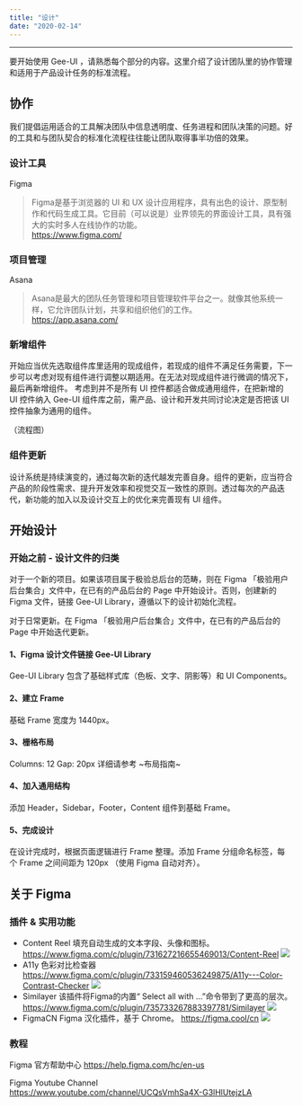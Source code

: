 ```yaml
---
title: "设计"
date: "2020-02-14"
---
```


---
要开始使用 Gee-UI ，请熟悉每个部分的内容。这里介绍了设计团队里的协作管理和适用于产品设计任务的标准流程。

## 协作
我们提倡运用适合的工具解决团队中信息透明度、任务进程和团队决策的问题。好的工具和与团队契合的标准化流程往往能让团队取得事半功倍的效果。

### 设计工具
Figma
> Figma是基于浏览器的 UI 和 UX 设计应用程序，具有出色的设计、原型制作和代码生成工具。它目前（可以说是）业界领先的界面设计工具，具有强大的实时多人在线协作的功能。  
https://www.figma.com/

### 项目管理
Asana
> Asana是最大的团队任务管理和项目管理软件平台之一。就像其他系统一样，它允许团队计划，共享和组织他们的工作。  
https://app.asana.com/

### 新增组件
开始应当优先选取组件库里适用的现成组件，若现成的组件不满足任务需要，下一步可以考虑对现有组件进行调整以期适用。在无法对现成组件进行微调的情况下，最后再新增组件。
考虑到并不是所有 UI 控件都适合做成通用组件，在把新增的 UI 控件纳入 Gee-UI 组件库之前，需产品、设计和开发共同讨论决定是否把该 UI 控件抽象为通用的组件。

（流程图）

### 组件更新
设计系统是持续演变的，通过每次新的迭代越发完善自身。组件的更新，应当符合产品的阶段性需求、提升开发效率和视觉交互一致性的原则。透过每次的产品迭代，新功能的加入以及设计交互上的优化来完善现有 UI 组件。

## 开始设计
### 开始之前 - 设计文件的归类
对于一个新的项目。如果该项目属于极验总后台的范畴，则在 Figma 「极验用户后台集合」文件中，在已有的产品后台的 Page 中开始设计。否则，创建新的 Figma 文件，链接 Gee-UI Library，遵循以下的设计初始化流程。

对于日常更新。在 Figma 「极验用户后台集合」文件中，在已有的产品后台的 Page 中开始迭代更新。

#### 1、Figma 设计文件链接 Gee-UI Library
Gee-UI Library 包含了基础样式库（色板、文字、阴影等）和 UI Components。
#### 2、建立 Frame
基础 Frame 宽度为 1440px。
#### 3、栅格布局
Columns: 12
Gap: 20px
详细请参考 ~布局指南~
#### 4、加入通用结构
添加 Header，Sidebar，Footer，Content 组件到基础 Frame。
#### 5、完成设计
在设计完成时，根据页面逻辑进行 Frame 整理。添加 Frame 分组命名标签，每个 Frame 之间间距为 120px （使用 Figma 自动对齐）。

## 关于 Figma
### 插件 & 实用功能
- Content Reel
填充自动生成的文本字段、头像和图标。
https://www.figma.com/c/plugin/731627216655469013/Content-Reel
![](%E5%BC%80%E5%A7%8B/thumbnail.png)
- A11y
色彩对比检查器 
https://www.figma.com/c/plugin/733159460536249875/A11y---Color-Contrast-Checker
![](%E5%BC%80%E5%A7%8B/thumbnail.png)
- Similayer 
该插件将Figma的内置“ Select all with …”命令带到了更高的层次。
https://www.figma.com/c/plugin/735733267883397781/Similayer
![](%E5%BC%80%E5%A7%8B/thumbnail.png)
- FigmaCN
Figma 汉化插件，基于 Chrome。
https://figma.cool/cn
![](%E5%BC%80%E5%A7%8B/hero-image.c5168a37.jpg)

### 教程
Figma 官方帮助中心
https://help.figma.com/hc/en-us

Figma Youtube Channel
https://www.youtube.com/channel/UCQsVmhSa4X-G3lHlUtejzLA